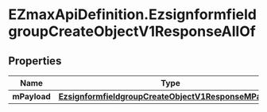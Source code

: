 # EZmaxApiDefinition.EzsignformfieldgroupCreateObjectV1ResponseAllOf

## Properties

Name | Type | Description | Notes
------------ | ------------- | ------------- | -------------
**mPayload** | [**EzsignformfieldgroupCreateObjectV1ResponseMPayload**](EzsignformfieldgroupCreateObjectV1ResponseMPayload.md) |  | 


